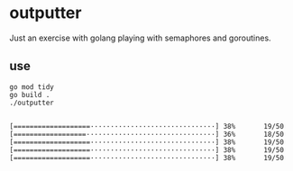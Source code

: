 # outputter

Just an exercise with golang playing with semaphores and goroutines.

## use

    go mod tidy
    go build .
    ./outputter


    [===================·······························] 38%       19/50
    [==================································] 36%       18/50
    [===================·······························] 38%       19/50
    [===================·······························] 38%       19/50
    [===================·······························] 38%       19/50